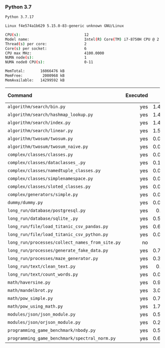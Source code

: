 ### **Python 3.7**

```bash
Python 3.7.17

Linux f4e574a1b629 5.15.0-83-generic unknown GNU/Linux

CPU(s):                             12
Model name:                         Intel(R) Core(TM) i7-8750H CPU @ 2.20GHz
Thread(s) per core:                 2
Core(s) per socket:                 6
CPU max MHz:                        4100.0000
NUMA node(s):                       1
NUMA node0 CPU(s):                  0-11

MemTotal:       16066476 kB
MemFree:         2000968 kB
MemAvailable:   14299592 kB
```

| Command | Executed | Mean [s] | Stddev [s] | Median [s] | Min [s] | Max [s] | Memory [MB] |
|:---|---:|---:|---:|---:|---:|---:|---:|
| `algorithm/search/bin.py` | yes | 1.47711 | 0.03183 | 1.47179 | 1.44607 | 1.52008 | 31.46429 |
| `algorithm/search/hashmap_lookup.py` | yes | 1.48919 | 0.0534 | 1.46166 | 1.44789 | 1.58056 | 30.87054 |
| `algorithm/search/index.py` | yes | 1.46892 | 0.01966 | 1.4655 | 1.44619 | 1.49249 | 30.75893 |
| `algorithm/search/linear.py` | yes | 1.52968 | 0.03112 | 1.521 | 1.49212 | 1.58292 | 30.19531 |
| `algorithm/twosum/twosum.py` | yes | 0.07186 | 0.00123 | 0.07176 | 0.07048 | 0.07433 | 21.18136 |
| `algorithm/twosum/twosum_naive.py` | yes | 0.07087 | 0.00061 | 0.07092 | 0.06994 | 0.07169 | 21.13449 |
| `complex/classes/classes.py` | yes | 0.04202 | 0.00044 | 0.04194 | 0.04165 | 0.04284 | 21.17411 |
| `complex/classes/dataclasses_.py` | yes | 0.10805 | 0.00114 | 0.10774 | 0.1068 | 0.11012 | 21.35714 |
| `complex/classes/namedtuple_classes.py` | yes | 0.08476 | 0.00037 | 0.08484 | 0.08426 | 0.08524 | 21.14286 |
| `complex/classes/simplenamespace.py` | yes | 0.04231 | 0.00058 | 0.04226 | 0.04175 | 0.0433 | 21.0279 |
| `complex/classes/sloted_classes.py` | yes | 0.04248 | 0.00089 | 0.04225 | 0.04188 | 0.04444 | 21.48103 |
| `complex/generators/simple.py` | yes | 0.06451 | 0.00042 | 0.06446 | 0.0639 | 0.06494 | 21.44141 |
| `dummy/dummy.py` | yes | 0.02938 | 0.00099 | 0.029 | 0.02885 | 0.03161 | 20.83873 |
| `long_run/database/postgresql.py` | yes | 0.1443 | 0.0012 | 0.14434 | 0.14292 | 0.14593 | 27.03739 |
| `long_run/database/sqlite_.py` | yes | 0.54837 | 0.00137 | 0.54888 | 0.54645 | 0.54986 | 66.56641 |
| `long_run/file/load_titanic_csv_pandas.py` | yes | 0.60413 | 0.00619 | 0.60357 | 0.59631 | 0.61293 | 64.90123 |
| `long_run/file/load_titanic_csv_python.py` | yes | 0.06931 | 0.0014 | 0.06857 | 0.06793 | 0.07129 | 21.33984 |
| `long_run/processes/collect_names_from_site.py` | no | -1 | -1 | -1 | -1 | -1 | -1 |
| `long_run/processes/generate_fake_data.py` | yes | 0.79328 | 0.01318 | 0.78959 | 0.78453 | 0.8221 | 70.0798 |
| `long_run/processes/maze_generator.py` | yes | 0.33487 | 0.02449 | 0.32836 | 0.29752 | 0.3636 | 21.90737 |
| `long_run/text/clean_text.py` | yes | 0.2669 | 0.00182 | 0.26641 | 0.26467 | 0.27059 | 21.19252 |
| `long_run/text/count_words.py` | yes | 0.08747 | 0.00031 | 0.08735 | 0.08717 | 0.08803 | 21.16797 |
| `math/haversine.py` | yes | 0.96462 | 0.01198 | 0.9697 | 0.94577 | 0.97801 | 21.08036 |
| `math/mandelbrot.py` | yes | 3.06598 | 0.03354 | 3.05351 | 3.04708 | 3.14065 | 35.6529 |
| `math/pow_simple.py` | yes | 0.77667 | 0.01135 | 0.77611 | 0.76305 | 0.79285 | 21.21261 |
| `math/pow_using_math.py` | yes | 1.73737 | 0.03942 | 1.7494 | 1.66115 | 1.7803 | 21.07589 |
| `modules/json/json_module.py` | yes | 0.51788 | 0.0033 | 0.51787 | 0.51397 | 0.52308 | 22.24107 |
| `modules/json/orjson_module.py` | yes | 0.26782 | 0.00861 | 0.26459 | 0.26173 | 0.28647 | 22.57645 |
| `programming_game_benchmark/nbody.py` | yes | 0.52799 | 0.00159 | 0.52788 | 0.52546 | 0.53024 | 20.92355 |
| `programming_game_benchmark/spectral_norm.py` | yes | 0.69229 | 0.04899 | 0.68344 | 0.62627 | 0.74344 | 22.8192 |

